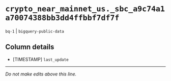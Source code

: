 # `crypto_near_mainnet_us._sbc_a9c74a1a70074388bb3dd4ffbbf7df7f`
`bq-1` | `bigquery-public-data`

## Column details
* [TIMESTAMP] `last_update`

-------------------------------------------------------------------------------
*Do not make edits above this line.*
